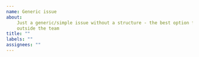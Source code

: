 ```yaml
---
name: Generic issue
about:
    Just a generic/simple issue without a structure - the best option for people
    outside the team
title: ""
labels: ""
assignees: ""
---
```

